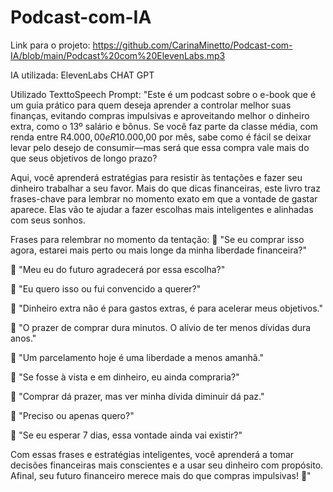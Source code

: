 # Podcast-com-IA

Link para o projeto:
https://github.com/CarinaMinetto/Podcast-com-IA/blob/main/Podcast%20com%20ElevenLabs.mp3

IA utilizada:
ElevenLabs 
CHAT GPT

Utilizado TexttoSpeech
Prompt:
"Este é um podcast sobre o e-book que é um guia prático para quem deseja aprender a controlar melhor suas finanças, evitando compras impulsivas e aproveitando melhor o dinheiro extra, como o 13º salário e bônus. Se você faz parte da classe média, com renda entre R$4.000,00 e R$10.000,00 por mês, sabe como é fácil se deixar levar pelo desejo de consumir—mas será que essa compra vale mais do que seus objetivos de longo prazo?

Aqui, você aprenderá estratégias para resistir às tentações e fazer seu dinheiro trabalhar a seu favor. Mais do que dicas financeiras, este livro traz frases-chave para lembrar no momento exato em que a vontade de gastar aparece. Elas vão te ajudar a fazer escolhas mais inteligentes e alinhadas com seus sonhos.

Frases para relembrar no momento da tentação:
🔹 "Se eu comprar isso agora, estarei mais perto ou mais longe da minha liberdade financeira?"

🔹 "Meu eu do futuro agradecerá por essa escolha?"

🔹 "Eu quero isso ou fui convencido a querer?"

🔹 "Dinheiro extra não é para gastos extras, é para acelerar meus objetivos."

🔹 "O prazer de comprar dura minutos. O alívio de ter menos dívidas dura anos."

🔹 "Um parcelamento hoje é uma liberdade a menos amanhã."

🔹 "Se fosse à vista e em dinheiro, eu ainda compraria?"

🔹 "Comprar dá prazer, mas ver minha dívida diminuir dá paz."

🔹 "Preciso ou apenas quero?"

🔹 "Se eu esperar 7 dias, essa vontade ainda vai existir?"

Com essas frases e estratégias inteligentes, você aprenderá a tomar decisões financeiras mais conscientes e a usar seu dinheiro com propósito. Afinal, seu futuro financeiro merece mais do que compras impulsivas! 🚀"
